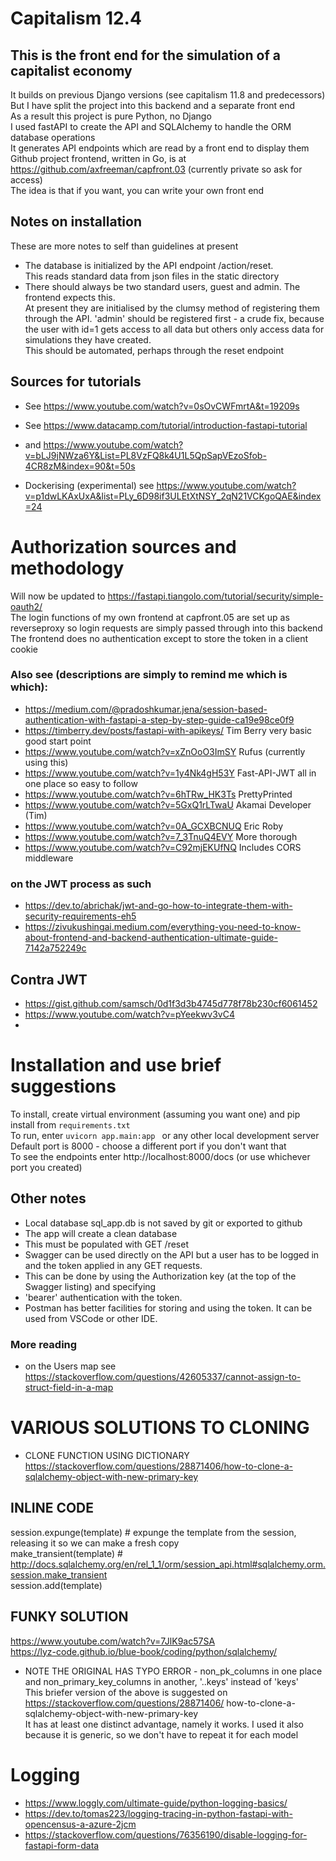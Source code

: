 # Capitalism 12.4
## This is the front end for the simulation of a capitalist economy 
It builds on previous Django versions (see capitalism 11.8 and predecessors)  
But I have split the project into this backend and a separate front end  
As a result this project is pure Python, no Django  
I used fastAPI to create the API and SQLAlchemy to handle the ORM database operations  
It generates API endpoints which are read by a front end to display them  
Github project frontend, written in Go, is at https://github.com/axfreeman/capfront.03 (currently private so ask for access)  
The idea is that if you want, you can write your own front end  

## Notes on installation
These are more notes to self than guidelines at present  
* The database is initialized by the API endpoint /action/reset.  
  This reads standard data from json files in the static directory  
* There should always be two standard users, guest and admin. The frontend expects this.  
At present they are initialised by the clumsy method of registering them through the API.
'admin' should be registered first - a crude fix, because the user with id=1 gets access to all data but others only access data for simulations they have created.    
This should be automated, perhaps through the reset endpoint  

## Sources for tutorials  
* See https://www.youtube.com/watch?v=0sOvCWFmrtA&t=19209s
* See https://www.datacamp.com/tutorial/introduction-fastapi-tutorial 
* and https://www.youtube.com/watch?v=bLJ9jNWza6Y&List=PL8VzFQ8k4U1L5QpSapVEzoSfob-4CR8zM&index=90&t=50s  

* Dockerising (experimental) see https://www.youtube.com/watch?v=p1dwLKAxUxA&list=PLy_6D98if3ULEtXtNSY_2qN21VCKgoQAE&index=24  
 
# Authorization sources and methodology  
Will now be updated to https://fastapi.tiangolo.com/tutorial/security/simple-oauth2/  
The login functions of my own frontend at capfront.05 are set up as reverseproxy so login requests are simply passed through into this backend  
The frontend does no authentication except to store the token in a client cookie  

### Also see (descriptions are simply to remind me which is which):
* https://medium.com/@pradoshkumar.jena/session-based-authentication-with-fastapi-a-step-by-step-guide-ca19e98ce0f9  
* https://timberry.dev/posts/fastapi-with-apikeys/    Tim Berry very basic good start point  
* https://www.youtube.com/watch?v=xZnOoO3ImSY  Rufus (currently using this)
* https://www.youtube.com/watch?v=1y4Nk4gH53Y  Fast-API-JWT all in one place so easy to follow  
* https://www.youtube.com/watch?v=6hTRw_HK3Ts  PrettyPrinted  
* https://www.youtube.com/watch?v=5GxQ1rLTwaU  Akamai Developer (Tim)
* https://www.youtube.com/watch?v=0A_GCXBCNUQ  Eric Roby
* https://www.youtube.com/watch?v=7_3TnuQ4EVY  More thorough  
* https://www.youtube.com/watch?v=C92mjEKUfNQ  Includes CORS middleware  
### on the JWT process as such
* https://dev.to/abrichak/jwt-and-go-how-to-integrate-them-with-security-requirements-eh5
* https://zivukushingai.medium.com/everything-you-need-to-know-about-frontend-and-backend-authentication-ultimate-guide-7142a752249c
## Contra JWT
* https://gist.github.com/samsch/0d1f3d3b4745d778f78b230cf6061452  
* https://www.youtube.com/watch?v=pYeekwv3vC4  
* 
# Installation and use brief suggestions  
To install, create virtual environment (assuming you want one) and pip install from ``requirements.txt``  
To run, enter ``uvicorn app.main:app `` or any other local development server  
Default port is 8000 - choose a different port if you don't want that  
To see the endpoints enter http://localhost:8000/docs (or use whichever port you created)  

## Other notes

* Local database sql_app.db is not saved by git or exported to github  
* The app will create a clean database  
* This must be populated with GET /reset  
* Swagger can be used directly on the API but a user has to be logged in and the token applied in any GET requests.  
* This can be done by using the Authorization key (at the top of the Swagger listing) and specifying  
* 'bearer' authentication with the token.  
* Postman has better facilities for storing and using the token.  It can be used from VSCode or other IDE.  


### More reading
* on the Users map see https://stackoverflow.com/questions/42605337/cannot-assign-to-struct-field-in-a-map  

# VARIOUS SOLUTIONS TO CLONING
* CLONE FUNCTION USING DICTIONARY https://stackoverflow.com/questions/28871406/how-to-clone-a-sqlalchemy-object-with-new-primary-key
## INLINE CODE
session.expunge(template)  # expunge the template from the session, releasing it so we can make a fresh copy  
make_transient(template)  # http://docs.sqlalchemy.org/en/rel_1_1/orm/session_api.html#sqlalchemy.orm.session.make_transient  
session.add(template)  
## FUNKY SOLUTION
https://www.youtube.com/watch?v=7JlK9ac57SA  
https://lyz-code.github.io/blue-book/coding/python/sqlalchemy/  
* NOTE THE ORIGINAL HAS TYPO ERROR - non_pk_columns in one place and non_primary_key_columns in another, '..keys' instead of 'keys'  
This briefer version of the above is suggested on https://stackoverflow.com/questions/28871406/  how-to-clone-a-sqlalchemy-object-with-new-primary-key  
It has at least one distinct advantage, namely it works. 
I used it also because it is generic, so we don't have to repeat it for each model  

# Logging
* https://www.loggly.com/ultimate-guide/python-logging-basics/
* https://dev.to/tomas223/logging-tracing-in-python-fastapi-with-opencensus-a-azure-2jcm  
* https://stackoverflow.com/questions/76356190/disable-logging-for-fastapi-form-data 